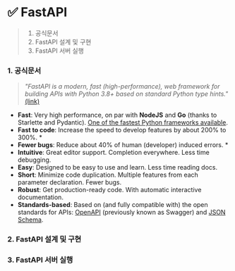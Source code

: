 # ✅ FastAPI

> 1. 공식문서
> 2. FastAPI 설계 및 구현
> 3. FastAPI 서버 실행



### 1. 공식문서

> *"FastAPI is a modern, fast (high-performance), web framework for building APIs with Python 3.8+ based on standard Python type hints."* [(link)](https://fastapi.tiangolo.com/ko/)

- **Fast**: Very high performance, on par with **NodeJS** and **Go** (thanks to Starlette and Pydantic). [One of the fastest Python frameworks available](https://fastapi.tiangolo.com/#performance).
- **Fast to code**: Increase the speed to develop features by about 200% to 300%. *
- **Fewer bugs**: Reduce about 40% of human (developer) induced errors. *
- **Intuitive**: Great editor support. Completion everywhere. Less time debugging.
- **Easy**: Designed to be easy to use and learn. Less time reading docs.
- **Short**: Minimize code duplication. Multiple features from each parameter declaration. Fewer bugs.
- **Robust**: Get production-ready code. With automatic interactive documentation.
- **Standards-based**: Based on (and fully compatible with) the open standards for APIs: [OpenAPI](https://github.com/OAI/OpenAPI-Specification) (previously known as Swagger) and [JSON Schema](https://json-schema.org/).



### 2. FastAPI 설계 및 구현



### 3. FastAPI 서버 실행

